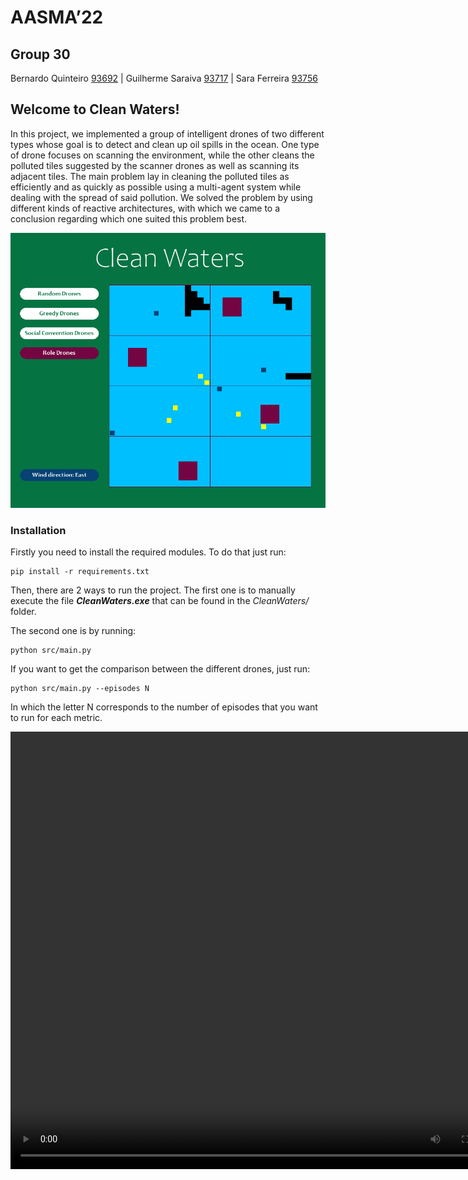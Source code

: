 # AASMA’22

## Group 30

Bernardo Quinteiro [93692](bernardo.quinteiro@tecnico.ulisboa.pt) | 
Guilherme Saraiva [93717](guilherme.a.saraiva@tecnico.ulisboa.pt) | 
Sara Ferreira [93756](sara.c.ferreira@tecnico.ulisboa.pt)

## Welcome to Clean Waters!

In this project, we implemented a group of intelligent drones of
two different types whose goal is to detect and clean up oil spills in
the ocean. One type of drone focuses on scanning the environment,
while the other cleans the polluted tiles suggested by the scanner
drones as well as scanning its adjacent tiles. The main problem lay
in cleaning the polluted tiles as efficiently and as quickly as possible
using a multi-agent system while dealing with the spread of said
pollution. We solved the problem by using different kinds of reactive
architectures, with which we came to a conclusion regarding which
one suited this problem best.

![Screenshot](assets/board.png)

### Installation

Firstly you need to install the required modules. To do that just run:
```shell
pip install -r requirements.txt
```

Then, there are 2 ways to run the project. The first one is to manually execute the file 
**_CleanWaters.exe_** that can be found in the _CleanWaters/_ folder.

The second one is by running:
```shell
python src/main.py
```

If you want to get the comparison between the different drones, just run:
```shell
python src/main.py --episodes N
```
In which the letter N corresponds to the number of episodes that you want to run for each metric.

<video src='assets/CleanWatersDemo.mp4' width=800 height=700/></video>
